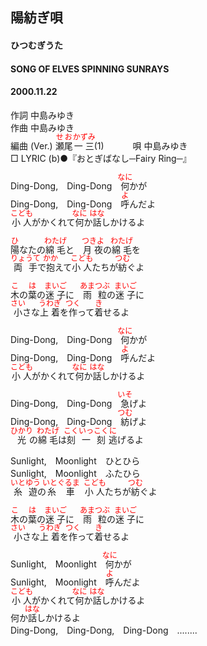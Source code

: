 <style type="text/css">
	ruby{
	    ruby-position: over;
	}
	ruby > rt{font-size: 12px;color:red;}
	p{font:16px;font-size: '楷体'}
</style>
## 陽紡ぎ唄
#### ひつむぎうた
#### SONG OF ELVES SPINNING SUNRAYS
#### 2000.11.22


作詞     中島みゆき　　　　　   
作曲      中島みゆき  　　　   
編曲 (Ver.) <ruby><rb>瀬尾</rb><rp>(</rp><rt>せお</rt><rp>)</rp></ruby><ruby><rb>一三</rb><rp>(</rp><rt>かずみ</rt><rp>)</rp></ruby>(1)　　　
唄     中島みゆき     
□ LYRIC (b)●『おとぎばなし─Fairy Ring─』   
   
   
Ding-Dong,　Ding-Dong　<ruby><rb>何</rb><rp>(</rp><rt>なに</rt><rp>)</rp></ruby>かが   
Ding-Dong,　Ding-Dong　<ruby><rb>呼</rb><rp>(</rp><rt>よ</rt><rp>)</rp></ruby>んだよ   
<ruby><rb>小人</rb><rp>(</rp><rt>こども</rt><rp>)</rp></ruby>がかくれて<ruby><rb>何</rb><rp>(</rp><rt>なに</rt><rp>)</rp></ruby>か<ruby><rb>話</rb><rp>(</rp><rt>はな</rt><rp>)</rp></ruby>しかけるよ   
   
<ruby><rb>陽</rb><rp>(</rp><rt>ひ</rt><rp>)</rp></ruby>なたの<ruby><rb>綿毛</rb><rp>(</rp><rt>わたげ</rt><rp>)</rp></ruby>と　<ruby><rb>月夜</rb><rp>(</rp><rt>つきよ</rt><rp>)</rp></ruby>の<ruby><rb>綿毛</rb><rp>(</rp><rt>わたげ</rt><rp>)</rp></ruby>を   
<ruby><rb>両手</rb><rp>(</rp><rt>りょうて</rt><rp>)</rp></ruby>で<ruby><rb>抱</rb><rp>(</rp><rt>かか</rt><rp>)</rp></ruby>えて<ruby><rb>小人</rb><rp>(</rp><rt>こども</rt><rp>)</rp></ruby>たちが<ruby><rb>紡</rb><rp>(</rp><rt>つむ</rt><rp>)</rp></ruby>ぐよ   
   
<ruby><rb>木</rb><rp>(</rp><rt>こ</rt><rp>)</rp></ruby>の<ruby><rb>葉</rb><rp>(</rp><rt>は</rt><rp>)</rp></ruby>の<ruby><rb>迷子</rb><rp>(</rp><rt>まいご</rt><rp>)</rp></ruby>に　<ruby><rb>雨粒</rb><rp>(</rp><rt>あまつぶ</rt><rp>)</rp></ruby>の<ruby><rb>迷子</rb><rp>(</rp><rt>まいご</rt><rp>)</rp></ruby>に   
<ruby><rb>小</rb><rp>(</rp><rt>さい</rt><rp>)</rp></ruby>さな<ruby><rb>上着</rb><rp>(</rp><rt>うわぎ</rt><rp>)</rp></ruby>を<ruby><rb>作</rb><rp>(</rp><rt>つく</rt><rp>)</rp></ruby>って<ruby><rb>着</rb><rp>(</rp><rt>き</rt><rp>)</rp></ruby>せるよ   
   
Ding-Dong,　Ding-Dong　<ruby><rb>何</rb><rp>(</rp><rt>なに</rt><rp>)</rp></ruby>かが   
Ding-Dong,　Ding-Dong　<ruby><rb>呼</rb><rp>(</rp><rt>よ</rt><rp>)</rp></ruby>んだよ   
<ruby><rb>小人</rb><rp>(</rp><rt>こども</rt><rp>)</rp></ruby>がかくれて<ruby><rb>何</rb><rp>(</rp><rt>なに</rt><rp>)</rp></ruby>か<ruby><rb>話</rb><rp>(</rp><rt>はな</rt><rp>)</rp></ruby>しかけるよ   
   
Ding-Dong,　Ding-Dong　<ruby><rb>急</rb><rp>(</rp><rt>いそ</rt><rp>)</rp></ruby>げよ   
Ding-Dong,　Ding-Dong　<ruby><rb>紡</rb><rp>(</rp><rt>つむ</rt><rp>)</rp></ruby>げよ   
<ruby><rb>光</rb><rp>(</rp><rt>ひかり</rt><rp>)</rp></ruby>の<ruby><rb>綿毛</rb><rp>(</rp><rt>わたげ</rt><rp>)</rp></ruby>は<ruby><rb>刻一刻</rb><rp>(</rp><rt>こくいっこく</rt><rp>)</rp></ruby><ruby><rb>逃</rb><rp>(</rp><rt>に</rt><rp>)</rp></ruby>げるよ   
   
Sunlight,　Moonlight　ひとひら   
Sunlight,　Moonlight　ふたひら   
<ruby><rb>糸遊</rb><rp>(</rp><rt>いとゆう</rt><rp>)</rp></ruby>の<ruby><rb>糸車</rb><rp>(</rp><rt>いとぐるま</rt><rp>)</rp></ruby>　<ruby><rb>小人</rb><rp>(</rp><rt>こども</rt><rp>)</rp></ruby>たちが<ruby><rb>紡</rb><rp>(</rp><rt>つむ</rt><rp>)</rp></ruby>ぐよ   
   
<ruby><rb>木</rb><rp>(</rp><rt>こ</rt><rp>)</rp></ruby>の<ruby><rb>葉</rb><rp>(</rp><rt>は</rt><rp>)</rp></ruby>の<ruby><rb>迷子</rb><rp>(</rp><rt>まいご</rt><rp>)</rp></ruby>に　<ruby><rb>雨粒</rb><rp>(</rp><rt>あまつぶ</rt><rp>)</rp></ruby>の<ruby><rb>迷子</rb><rp>(</rp><rt>まいご</rt><rp>)</rp></ruby>に   
<ruby><rb>小</rb><rp>(</rp><rt>さい</rt><rp>)</rp></ruby>さな<ruby><rb>上着</rb><rp>(</rp><rt>うわぎ</rt><rp>)</rp></ruby>を<ruby><rb>作</rb><rp>(</rp><rt>つく</rt><rp>)</rp></ruby>って<ruby><rb>着</rb><rp>(</rp><rt>き</rt><rp>)</rp></ruby>せるよ   
   
Sunlight,　Moonlight　<ruby><rb>何</rb><rp>(</rp><rt>なに</rt><rp>)</rp></ruby>かが   
Sunlight,　Moonlight　<ruby><rb>呼</rb><rp>(</rp><rt>よ</rt><rp>)</rp></ruby>んだよ   
<ruby><rb>小人</rb><rp>(</rp><rt>こども</rt><rp>)</rp></ruby>がかくれて<ruby><rb>何</rb><rp>(</rp><rt>なに</rt><rp>)</rp></ruby>か<ruby><rb>話</rb><rp>(</rp><rt>はな</rt><rp>)</rp></ruby>しかけるよ   
何か<ruby><rb>話</rb><rp>(</rp><rt>はな</rt><rp>)</rp></ruby>しかけるよ   
Ding-Dong,　Ding-Dong,　Ding-Dong　........   